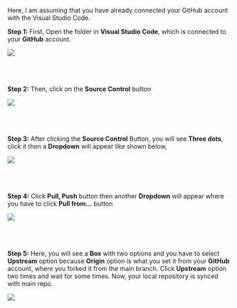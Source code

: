 <p>Here, I am assuming that you have already connected your GitHub account with the Visual Studio Code.</p>

<p><b>Step 1:</b> First, Open the folder in <b>Visual Studio Code</b>, which is connected to your <b>GitHub</b> account.</p>

<img src="https://user-images.githubusercontent.com/72906055/96881417-e1759d00-149b-11eb-932f-16e1fd2844c1.JPG">
</br></br></br></br>

<p><b>Step 2:</b> Then, click on the <b>Source Control</b> button</p>

<img src="https://user-images.githubusercontent.com/72906055/96881465-eb979b80-149b-11eb-91f0-dc08aa8db16b.JPG">
</br></br></br></br>


<p><b>Step 3:</b> After clicking the <b>Source Control</b> Button, you will see <b>Three dots</b>, click it then a <b>Dropdown</b> will appear like shown below,</p>

<img src="https://user-images.githubusercontent.com/72906055/96881506-f81bf400-149b-11eb-9fd2-939b3aff9626.png">
</br></br></br></br>


<p><b>Step 4:</b> Click <b>Pull, Push</b> button then another <b>Dropdown</b> will appear where you have to click <b>Pull from...</b> button</p>

<img src="https://user-images.githubusercontent.com/72906055/96881545-023df280-149c-11eb-800f-f634c1856065.png">
</br></br></br></br>


<p><b>Step 5:</b> Here, you will see a <b>Box</b> with two options and you have to select <b>Upstream</b> option because <b>Origin</b> option is what 
   you set it from your <b>GitHub</b> account, where you forked it from the main branch. Click <b>Upstream</b> option two times and wait 
   for some times. Now, your local repository is synced with main repo.</p>
   
<img src="https://user-images.githubusercontent.com/72906055/96881590-0ec24b00-149c-11eb-95d5-6e6b8adb2b7a.png">
